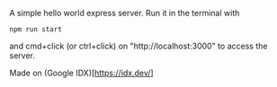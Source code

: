A simple hello world express server. Run it in the terminal with

```
npm run start
```

and cmd+click (or ctrl+click) on "http://localhost:3000" to access the server.

Made on (Google IDX)[https://idx.dev/]
